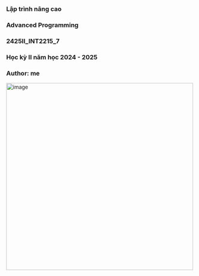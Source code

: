 ### Lập trình nâng cao
### Advanced Programming
### 2425II_INT2215_7
### Học kỳ II năm học 2024 - 2025
### Author: me

<img width="500" alt="image" src="https://github.com/user-attachments/assets/babec550-7a49-4360-9666-e273204ee52d" />